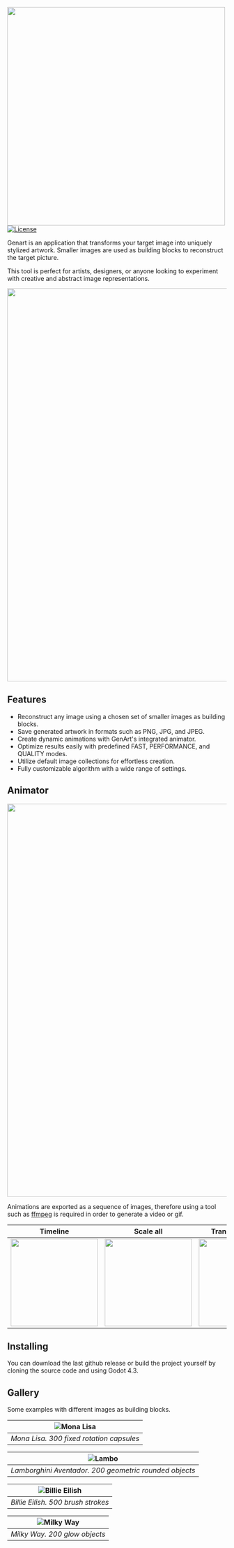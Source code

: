 <img src="imgs/GenartIconAndName.png" width=500></img>
[![License](https://img.shields.io/badge/License-MIT-blue.svg?style=flat-square)](https://github.com/FrancoYudica/Genart/blob/main/LICENSE)

Genart is an application that transforms your target image into uniquely stylized artwork.
Smaller images are used as building blocks to reconstruct the target picture.

This tool is perfect for artists, designers, or anyone looking to experiment with creative and abstract image representations.

<div align="center">

<img src="imgs/GenartAppSample0.png" width=900></img>

</div>

## Features

- Reconstruct any image using a chosen set of smaller images as building blocks.
- Save generated artwork in formats such as PNG, JPG, and JPEG.
- Create dynamic animations with GenArt's integrated animator.
- Optimize results easily with predefined FAST, PERFORMANCE, and QUALITY modes.
- Utilize default image collections for effortless creation.
- Fully customizable algorithm with a wide range of settings.

## Animator

<div align="center">

<img src="imgs/GenartAppSampleAnimator.png" width=900></img>

</div>

Animations are exported as a sequence of images, therefore using a tool such as [ffmpeg](https://www.ffmpeg.org/) is required in order to generate a video or gif.

<div align="center">

|                               Timeline                                |                               Scale all                                |                             Translate from top                             |                               Wave from left                                |
| :-------------------------------------------------------------------: | :--------------------------------------------------------------------: | :------------------------------------------------------------------------: | :-------------------------------------------------------------------------: |
| <img src="imgs/samples/animations/icecream/timeline.gif" width="200"> | <img src="imgs/samples/animations/icecream/scale_all.gif" width="200"> | <img src="imgs/samples/animations/icecream/translate_top.gif" width="200"> | <img src="imgs/samples/animations/icecream/wave_from_left.gif" width="200"> |

</div>

## Installing

You can download the last github release or build the project yourself by cloning the source code and using Godot 4.3.

## Gallery

Some examples with different images as building blocks.

<div align="center">

| <img src="imgs/samples/MonaLisa300ind.png" alt="Mona Lisa" style="object-fit: cover;"> |
| :------------------------------------------------------------------------------------: |
|                        _Mona Lisa. 300 fixed rotation capsules_                        |

| <img src="imgs/samples/lambo-200ind.png" alt="Lambo" style="object-fit: cover;"> |
| :------------------------------------------------------------------------------: |
|              _Lamborghini Aventador. 200 geometric rounded objects_              |

| <img src="imgs/samples/BillieEilish500.png" alt="Billie Eilish" style="object-fit: cover;"> |
| :-----------------------------------------------------------------------------------------: |
|                             _Billie Eilish. 500 brush strokes_                              |

| <img src="imgs/samples/MilkyWay200indglow.png" alt="Milky Way" style="object-fit: cover;"> |
| :----------------------------------------------------------------------------------------: |
|                               _Milky Way. 200 glow objects_                                |

</div>
